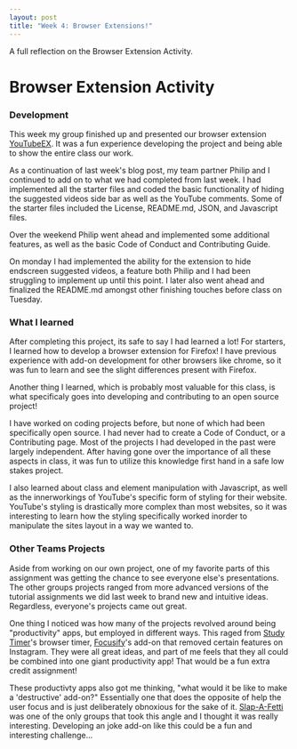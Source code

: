 ```yaml
---
layout: post
title: "Week 4: Browser Extensions!"
---
```


A full reflection on the Browser Extension Activity.
<!--more-->


# Browser Extension Activity

### Development

This week my group finished up and presented our browser extension [YouTubeEX](https://github.com/ossd-sp22/YouTubeEX). It was a fun experience developing the project and being able to show the entire class our work. 

As a continuation of last week's blog post, my team partner Philip and I continued to add on to what we had completed from last week. I had implemented all the starter files and coded the basic functionality of hiding the suggested videos side bar as well as the YouTube comments. Some of the starter files included the License, README.md, JSON, and Javascript files. 

Over the weekend Philip went ahead and implemented some additional features, as well as the basic Code of Conduct and Contributing Guide. 

On monday I had implemented the ability for the extension to hide endscreen suggested videos, a feature both Philip and I had been struggling to implement up until this point. I later also went ahead and finalized the README.md amongst other finishing touches before class on Tuesday.

### What I learned

After completing this project, its safe to say I had learned a lot! For starters, I learned how to develop a browser extension for Firefox! I have previous experience with add-on development for other browsers like chrome, so it was fun to learn and see the slight differences present with Firefox.

Another thing I learned, which is probably most valuable for this class, is what specificaly goes into developing and contributing to an open source project!

I have worked on coding projects before, but none of which had been specifically open source. I had never had to create a Code of Conduct, or a Contributing page. Most of the projects I had developed in the past were largely independent. After having gone over the importance of all these aspects in class, it was fun to utilize this knowledge first hand in a safe low stakes project.

I also learned about class and element manipulation with Javascript, as well as the innerworkings of YouTube's specific form of styling for their website. YouTube's styling is drastically more complex than most websites, so it was interesting to learn how the styling specifically worked inorder to manipulate the sites layout in a way we wanted to. 

### Other Teams Projects

Aside from working on our own project, one of my favorite parts of this assignment was getting the chance to see everyone else's presentations. The other groups projects ranged from more advanced versions of the tutorial assignments we did last week to brand new and intuitive ideas. Regardless, everyone's projects came out great. 

One thing I noticed was how many of the projects revolved around being "productivity" apps, but employed in different ways. This raged from [Study Timer](https://github.com/ossd-sp22/study-timer)'s browser timer, [Focusify](https://github.com/ossd-sp22/Focusify)'s add-on that removed certain features on Instagram. They were all great ideas, and part of me feels that they all could be combined into one giant productivity app! That would be a fun extra credit assignment!

These productivty apps also got me thinking, "what would it be like to make a 'destructive' add-on?" Essentially one that does the opposite of help the user focus and is just deliberately obnoxious for the sake of it. [Slap-A-Fetti](https://github.com/ossd-sp22/slap-a-fetti) was one of the only groups that took this angle and I thought it was really interesting. Developing an joke add-on like this could be a fun and interesting challenge... 